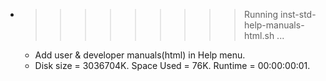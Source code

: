* >>>>>>>>> Running inst-std-help-manuals-html.sh ...
  * Add user & developer manuals(html) in Help menu.
  * Disk size = 3036704K. Space Used = 76K. Runtime = 00:00:00:01.

